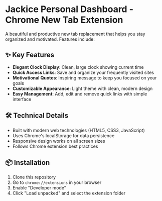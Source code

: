 # Jackice Personal Dashboard - Chrome New Tab Extension

A beautiful and productive new tab replacement that helps you stay organized and motivated. Features include:

## ✨ Key Features

- **Elegant Clock Display**: Clean, large clock showing current time
- **Quick Access Links**: Save and organize your frequently visited sites
- **Motivational Quotes**: Inspiring message to keep you focused on your goals
- **Customizable Appearance**: Light theme with clean, modern design
- **Easy Management**: Add, edit and remove quick links with simple interface

## 🛠️ Technical Details

- Built with modern web technologies (HTML5, CSS3, JavaScript)
- Uses Chrome's localStorage for data persistence
- Responsive design works on all screen sizes
- Follows Chrome extension best practices

## 📦 Installation

1. Clone this repository
2. Go to `chrome://extensions` in your browser
3. Enable "Developer mode"
4. Click "Load unpacked" and select the extension folder

